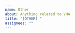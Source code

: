 ```yaml
---
name: Other
about: Anything related to VHA
title: "[OTHER] "
assignees: ""
---
```


<!-- share a brief description of what you are thinking -->
